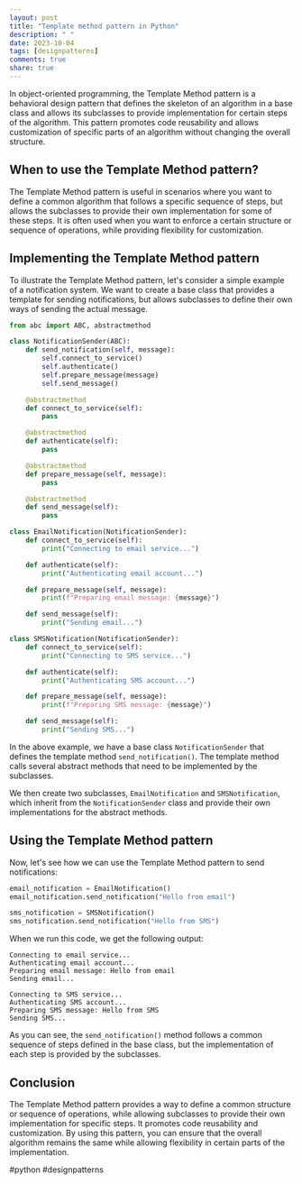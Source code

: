 ```yaml
---
layout: post
title: "Template method pattern in Python"
description: " "
date: 2023-10-04
tags: [designpatterns]
comments: true
share: true
---
```


In object-oriented programming, the Template Method pattern is a behavioral design pattern that defines the skeleton of an algorithm in a base class and allows its subclasses to provide implementation for certain steps of the algorithm. This pattern promotes code reusability and allows customization of specific parts of an algorithm without changing the overall structure.

## When to use the Template Method pattern?

The Template Method pattern is useful in scenarios where you want to define a common algorithm that follows a specific sequence of steps, but allows the subclasses to provide their own implementation for some of these steps. It is often used when you want to enforce a certain structure or sequence of operations, while providing flexibility for customization.

## Implementing the Template Method pattern

To illustrate the Template Method pattern, let's consider a simple example of a notification system. We want to create a base class that provides a template for sending notifications, but allows subclasses to define their own ways of sending the actual message.

```python
from abc import ABC, abstractmethod

class NotificationSender(ABC):
    def send_notification(self, message):
        self.connect_to_service()
        self.authenticate()
        self.prepare_message(message)
        self.send_message()

    @abstractmethod
    def connect_to_service(self):
        pass

    @abstractmethod
    def authenticate(self):
        pass

    @abstractmethod
    def prepare_message(self, message):
        pass

    @abstractmethod
    def send_message(self):
        pass

class EmailNotification(NotificationSender):
    def connect_to_service(self):
        print("Connecting to email service...")

    def authenticate(self):
        print("Authenticating email account...")

    def prepare_message(self, message):
        print(f"Preparing email message: {message}")

    def send_message(self):
        print("Sending email...")

class SMSNotification(NotificationSender):
    def connect_to_service(self):
        print("Connecting to SMS service...")

    def authenticate(self):
        print("Authenticating SMS account...")

    def prepare_message(self, message):
        print(f"Preparing SMS message: {message}")

    def send_message(self):
        print("Sending SMS...")
```

In the above example, we have a base class `NotificationSender` that defines the template method `send_notification()`. The template method calls several abstract methods that need to be implemented by the subclasses. 

We then create two subclasses, `EmailNotification` and `SMSNotification`, which inherit from the `NotificationSender` class and provide their own implementations for the abstract methods.

## Using the Template Method pattern

Now, let's see how we can use the Template Method pattern to send notifications:

```python
email_notification = EmailNotification()
email_notification.send_notification("Hello from email")

sms_notification = SMSNotification()
sms_notification.send_notification("Hello from SMS")
```

When we run this code, we get the following output:

```
Connecting to email service...
Authenticating email account...
Preparing email message: Hello from email
Sending email...

Connecting to SMS service...
Authenticating SMS account...
Preparing SMS message: Hello from SMS
Sending SMS...
```

As you can see, the `send_notification()` method follows a common sequence of steps defined in the base class, but the implementation of each step is provided by the subclasses.

## Conclusion

The Template Method pattern provides a way to define a common structure or sequence of operations, while allowing subclasses to provide their own implementation for specific steps. It promotes code reusability and customization. By using this pattern, you can ensure that the overall algorithm remains the same while allowing flexibility in certain parts of the implementation.

#python #designpatterns